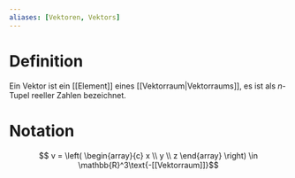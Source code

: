 ```yaml
---
aliases: [Vektoren, Vektors]
---
```

# Definition
Ein Vektor ist ein [[Element]] eines [[Vektorraum|Vektorraums]], es ist als $n$-Tupel reeller Zahlen bezeichnet.

# Notation
$$ v = \left( \begin{array}{c} x \\ y \\ z \end{array} \right) \in \mathbb{R}^3\text{-[[Vektorraum]]}$$
